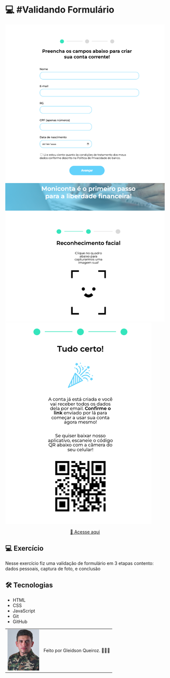 # 💻 #Validando Formulário

<img src="./img/projeto01.png" />
<img src="./img/projeto02.png" />
<img src="./img/projeto03.png" />

<div align="center">

[🚀 Acesse aqui](https://validando-formulario-one.vercel.app/)

</div>

## 💻 Exercício

Nesse exercício fiz uma validação de formulário em 3 etapas contento: dados pessoais, captura de foto, e conclusão

## 🛠 Tecnologias

- HTML
- CSS
- JavaScript
- Git
- GitHub

<table>
  <tr>
    <td>
     <img src="./img/avatar-gleidsonqueiroz.png" width="100px"/>
    </td>
    <td>
      Feito por Gleidson Queiroz.</a> 🙋🏼‍♂️
    </td>
  </tr>
</table>
